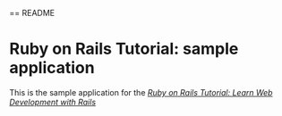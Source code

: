== README

# Ruby on Rails Tutorial:  sample application

This is the sample application for the
[*Ruby on Rails Tutorial: Learn Web Development with Rails*](http://www.railstutorial.org/)
